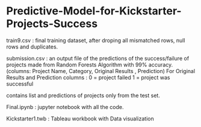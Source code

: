 # Predictive-Model-for-Kickstarter-Projects-Success

train9.csv : final training dataset, after droping all mismatched rows, null rows and duplicates.

submission.csv : an output file of the predictions of the success/failure of projects made from Random Forests Algorithm with 99% accuracy. 
(columns: Project Name, Category, Original Results , Prediction) 
For Original Results and Prediction columns :
0 = project failed
1 = project was successful

contains list and predictions of projects only from the test set.

Final.ipynb : jupyter notebook with all the code.



Kickstarter1.twb : Tableau workbook with Data visualization

